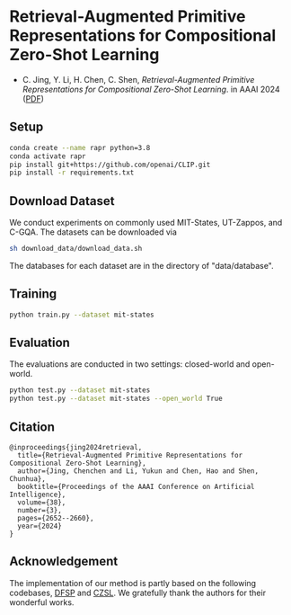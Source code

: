 # Retrieval-Augmented Primitive Representations for Compositional Zero-Shot Learning

* C. Jing, Y. Li, H. Chen, C. Shen, *Retrieval-Augmented Primitive Representations for Compositional Zero-Shot Learning*. in AAAI 2024 ([PDF](https://ojs.aaai.org/index.php/AAAI/article/view/28043/28096))


## Setup
```bash
conda create --name rapr python=3.8
conda activate rapr
pip install git+https://github.com/openai/CLIP.git
pip install -r requirements.txt
```

## Download Dataset
We conduct experiments on commonly used MIT-States, UT-Zappos, and C-GQA. The datasets can be downloaded via 

```bash
sh download_data/download_data.sh
```
The databases for each dataset are in the directory of "data/database".

## Training

```sh
python train.py --dataset mit-states
```

## Evaluation

The evaluations are conducted in two settings: closed-world and open-world. 


```sh
python test.py --dataset mit-states
python test.py --dataset mit-states --open_world True
```

## Citation

```
@inproceedings{jing2024retrieval,
  title={Retrieval-Augmented Primitive Representations for Compositional Zero-Shot Learning},
  author={Jing, Chenchen and Li, Yukun and Chen, Hao and Shen, Chunhua},
  booktitle={Proceedings of the AAAI Conference on Artificial Intelligence},
  volume={38},
  number={3},
  pages={2652--2660},
  year={2024}
}
```

## Acknowledgement

The implementation of our method is partly based on the following codebases, [DFSP](https://github.com/Forest-art/DFSP) and [CZSL](https://github.com/ExplainableML/czsl). We gratefully thank the authors for their wonderful works.

